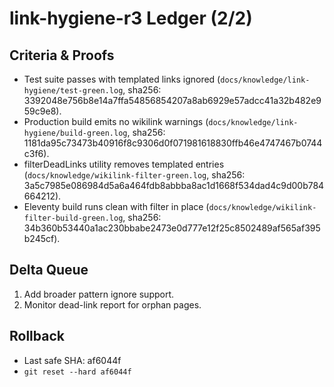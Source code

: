 # link-hygiene-r3 Ledger (2/2)

## Criteria & Proofs
- Test suite passes with templated links ignored (`docs/knowledge/link-hygiene/test-green.log`, sha256: 3392048e756b8e14a7ffa54856854207a8ab6929e57adcc41a32b482e959c9e8).
- Production build emits no wikilink warnings (`docs/knowledge/link-hygiene/build-green.log`, sha256: 1181da95c73473b40916f8c9306d0f071981618830ffb46e4747467b0744c3f6).
- filterDeadLinks utility removes templated entries (`docs/knowledge/wikilink-filter-green.log`, sha256: 3a5c7985e086984d5a6a464fdb8abbba8ac1d1668f534dad4c9d00b784664212).
- Eleventy build runs clean with filter in place (`docs/knowledge/wikilink-filter-build-green.log`, sha256: 34b360b53440a1ac230bbabe2473e0d777e12f25c8502489af565af395b245cf).

## Delta Queue
1. Add broader pattern ignore support.
2. Monitor dead-link report for orphan pages.

## Rollback
- Last safe SHA: af6044f
- `git reset --hard af6044f`
